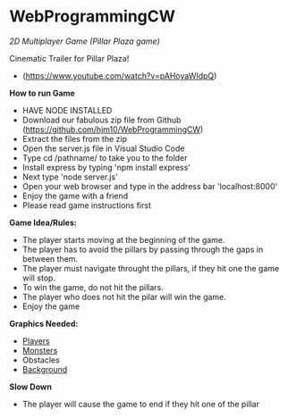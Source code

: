 # WebProgrammingCW
*2D Multiplayer Game (Pillar Plaza game)*

Cinematic Trailer for Pillar Plaza!
 - (https://www.youtube.com/watch?v=pAHoyaWIdpQ)


**How to run Game**
- HAVE NODE INSTALLED
- Download our fabulous zip file from Github (https://github.com/hjm10/WebProgrammingCW)
- Extract the files from the zip
- Open the server.js file in Visual Studio Code
- Type cd /pathname/ to take you to the folder
- Install express by typing 'npm install express'
- Next type 'node server.js'
- Open your web browser and type in the address bar 'localhost:8000'
- Enjoy the game with a friend
- Please read game instructions first


**Game Idea/Rules:**

- The player starts moving at the beginning of the game.
- The player has to avoid the pillars by passing through the gaps in between them.
- The player must navigate throught the pillars, if they hit one the game will stop.
- To win the game, do not hit the pillars. 
- The player who does not hit the pilar will win the game.
- Enjoy the game 

	
**Graphics Needed:**
- [Players](https://craftpix.net/freebies/assassin-mage-viking-free-pixel-art-game-heroes/)
- [Monsters](https://craftpix.net/freebies/free-golems-chibi-2d-game-sprites/)
- Obstacles
- [Background](https://craftpix.net/freebies/free-cartoon-forest-game-backgrounds/)

**Slow Down**
- The player will cause the game to end if they hit one of the pillar 
	
 